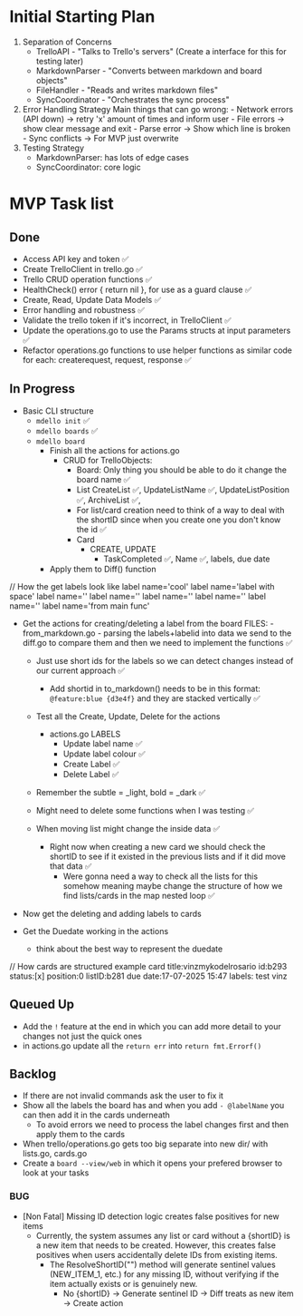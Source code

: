 # Initial Starting Plan

1. Separation of Concerns
    - TrelloAPI - "Talks to Trello's servers" (Create a interface for this for testing later)
    - MarkdownParser - "Converts between markdown and board objects"  
    - FileHandler - "Reads and writes markdown files"
    - SyncCoordinator - "Orchestrates the sync process"
2. Error Handling Strategy
    Main things that can go wrong:
        - Network errors (API down) → retry 'x' amount of times and inform user
        - File errors → show clear message and exit
        - Parse error → Show which line is broken
        - Sync conflicts → For MVP just overwrite
3. Testing Strategy
    - MarkdownParser: has lots of edge cases 
    - SyncCoordinator: core logic

# MVP Task list

## Done
- Access API key and token ✅
- Create TrelloClient in trello.go ✅
- Trello CRUD operation functions ✅
- HealthCheck() error { return nil }, for use as a guard clause ✅
- Create, Read, Update Data Models ✅
- Error handling and robustness ✅
- Validate the trello token if it's incorrect, in TrelloClient ✅
- Update the operations.go to use the Params structs at input parameters ✅
- Refactor operations.go functions to use helper functions as similar code for each: createrequest, request, response ✅

## In Progress
- Basic CLI structure
    - `mdello init` ✅
    - `mdello boards` ✅
    - `mdello board`
        - Finish all the actions for actions.go
            - CRUD for TrelloObjects:
                - Board: Only thing you should be able to do it change the board name ✅
                - List CreateList ✅, UpdateListName ✅, UpdateListPosition ✅, ArchiveList ✅,
                - For list/card creation need to think of a way to deal with the shortID since when you create one you don't know the id ✅
                - Card
                    - CREATE, UPDATE
                        - TaskCompleted ✅, Name ✅, labels, due date
        - Apply them to Diff() function

// How the get labels look like
label name='cool'
label name='label with space'
label name=''
label name=''
label name=''
label name=''
label name=''
label name='from main func'

- Get the actions for creating/deleting a label from the board
    FILES:
        - from_markdown.go - parsing the labels+labelid into data we send to the diff.go to compare them and then we need to implement the functions ✅
    - Just use short ids for the labels so we can detect changes instead of our current approach ✅
        - Add shortid in to_markdown() needs to be in this format: `@feature:blue {d3e4f}` and they are stacked vertically ✅
    - Test all the Create, Update, Delete for the actions
        - actions.go LABELS
            - Update label name ✅
            - Update label colour ✅
            - Create Label ✅
            - Delete Label ✅
    - Remember the subtle = _light, bold = _dark ✅
    - Might need to delete some functions when I was testing ✅

    - When moving list might change the inside data ✅
        - Right now when creating a new card we should check the shortID to see if it existed in the previous lists and if it did move that data ✅
            - Were gonna need a way to check all the lists for this somehow meaning maybe change the structure of how we find lists/cards in the map nested loop ✅

- Now get the deleting and adding labels to cards
- Get the Duedate working in the actions
    - think about the best way to represent the duedate

// How cards are structured example
card title:vinzmykodelrosario
        id:b293
        status:[x]
        position:0
        listID:b281
        due date:17-07-2025 15:47
        labels:
                test
                vinz

## Queued Up
- Add the `!` feature at the end in which you can add more detail to your changes not just the quick ones
- in actions.go update all the `return err` into `return fmt.Errorf()`

## Backlog
- If there are not invalid commands ask the user to fix it
- Show all the labels the board has and when you add `- @labelName` you can then add it in the cards underneath
    - To avoid errors we need to process the label changes first and then apply them to the cards
- When trello/operations.go gets too big separate into new dir/ with lists.go, cards.go
- Create a `board --view/web` in which it opens your prefered browser to look at your tasks

### BUG
- [Non Fatal] Missing ID detection logic creates false positives for new items
    - Currently, the system assumes any list or card without a {shortID} is a new item that needs to be created. 
      However, this creates false positives when users accidentally delete IDs from existing items.
        - The ResolveShortID("") method will generate sentinel values (NEW_ITEM_1, etc.) for any missing ID, without verifying if the item actually exists or is genuinely new.
            - No {shortID} → Generate sentinel ID → Diff treats as new item → Create action

